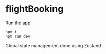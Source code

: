 # flightBooking

Run the app

```
npm i
npm run dev
```

Global state management done using Zustand
